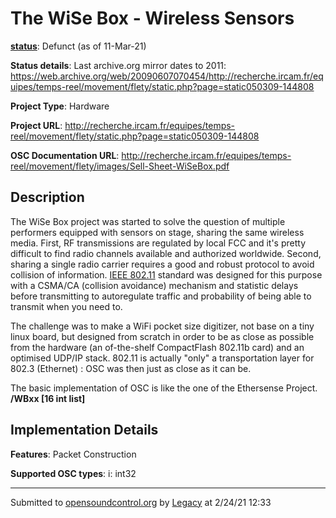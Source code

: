 # The WiSe Box - Wireless Sensors

**[status](../implementation-status.html)**: Defunct (as of 11-Mar-21)

**Status details**: 
Last archive.org mirror dates to 2011: https://web.archive.org/web/20090607070454/http://recherche.ircam.fr/equipes/temps-reel/movement/flety/static.php?page=static050309-144808

**Project Type**: Hardware

**Project URL**: <http://recherche.ircam.fr/equipes/temps-reel/movement/flety/static.php?page=static050309-144808>

**OSC Documentation URL**: <http://recherche.ircam.fr/equipes/temps-reel/movement/flety/images/Sell-Sheet-WiSeBox.pdf>

## Description

The WiSe Box project was started to solve the question of multiple performers equipped with sensors on stage, sharing the same wireless media. First, RF transmissions are regulated by local FCC and it's pretty difficult to find radio channels available and authorized worldwide. Second, sharing a single radio carrier requires a good and robust protocol to avoid collision of information. [IEEE 802.11](http://grouper.ieee.org/groups/802/11) standard was designed for this purpose with a CSMA/CA (collision avoidance) mechanism and statistic delays before transmitting to autoregulate traffic and probability of being able to transmit when you need to. <p> The challenge was to make a WiFi pocket size digitizer, not base on a tiny linux board, but designed from scratch in order to be as close as possible from the hardware (an of-the-shelf CompactFlash 802.11b card) and an optimised UDP/IP stack. 802.11 is actually "only" a transportation layer for 802.3 (Ethernet) : OSC was then just as close as it can be. <p> The basic implementation of OSC is like the one of the Ethersense Project. **/WBxx [16 int list]**

## Implementation Details

**Features**: Packet Construction

**Supported OSC types**: i: int32

---
Submitted to [opensoundcontrol.org](https://opensoundcontrol.org) by [Legacy](legacy-site.html) at 2/24/21 12:33
